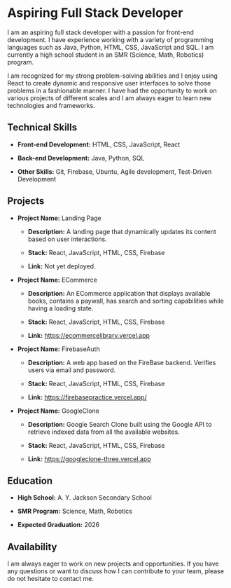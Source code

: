 
# Aspiring Full Stack Developer

I am an aspiring full stack developer with a passion for front-end development. I have experience working with a variety of programming languages such as Java, Python, HTML, CSS, JavaScript and SQL. I am currently a high school student in an SMR (Science, Math, Robotics) program.
  
I am recognized for my strong problem-solving abilities and I enjoy using React to create dynamic and responsive user interfaces to solve those problems in a fashionable manner. I have had the opportunity to work on various projects of different scales and I am always eager to learn new technologies and frameworks.

## Technical Skills

* **Front-end Development:** HTML, CSS, JavaScript, React

* **Back-end Development:** Java, Python, SQL

* **Other Skills:** Git, Firebase, Ubuntu, Agile development, Test-Driven Development

## Projects

* **Project Name:** Landing Page

	* **Description:** A landing page that dynamically updates its content based on user interactions.

	* **Stack:** React, JavaScript, HTML, CSS, Firebase

	*	**Link:** Not yet deployed.

* **Project Name:** ECommerce

	* **Description:** An ECommerce application that displays available books, contains a paywall, has search and sorting capabilities while having a loading state.

	* **Stack:** React, JavaScript, HTML, CSS, Firebase

	*	**Link:** https://ecommercelibrary.vercel.app

* **Project Name:** FirebaseAuth

	* **Description:** A web app based on the FireBase backend. Verifies users via email and password.

	* **Stack:** React, JavaScript, HTML, CSS, Firebase

	*	**Link:** https://firebasepractice.vercel.app/
* **Project Name:** GoogleClone

	* **Description:** Google Search Clone built using the Google API to retrieve indexed data from all the available websites.

	* **Stack:** React, JavaScript, HTML, CSS, Firebase

	*	**Link:** https://googleclone-three.vercel.app

## Education

* **High School:** A. Y. Jackson Secondary School

* **SMR Program:** Science, Math, Robotics

* **Expected Graduation:** 2026

## Availability
I am always eager to work on new projects and opportunities. If you have any questions or want to discuss how I can contribute to your team, please do not hesitate to contact me.
